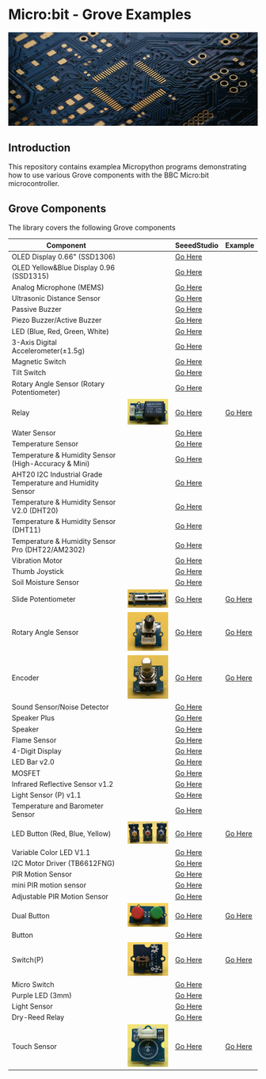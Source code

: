 # Micro:bit - Grove Examples

![Splash](splash.png)

## Introduction

This repository contains examplea Micropython programs demonstrating how to use various Grove components with the BBC Micro:bit microcontroller.

## Grove Components

The library covers the following Grove components

| Component                                                  |                                                       | SeeedStudio                                                                                                         | Example  |
| ---------------------------------------------------------- | ----------------------------------------------------- | ------------------------------------------------------------------------------------------------------------------- | -------- |
| OLED Display 0.66" (SSD1306)                               |                                                       | [Go Here](https://www.seeedstudio.com/Grove-OLED-Display-0-66-SSD1306-v1-0-p-5096.html)                             |          |
| OLED Yellow&Blue Display 0.96 (SSD1315)                    |                                                       | [Go Here](https://www.seeedstudio.com/Grove-OLED-Yellow-Blue-Display-0-96-SSD1315-V1-0-p-5010.html)                 |          | 
| Analog Microphone (MEMS)                                   |                                                       | [Go Here](https://www.seeedstudio.com/Grove-Analog-Microphone-p-4593.html)                                          |          |
| Ultrasonic Distance Sensor                                 |                                                       | [Go Here](https://www.seeedstudio.com/Grove-Ultrasonic-Distance-Sensor.html)                                        |          |
| Passive Buzzer                                             |                                                       | [Go Here](https://www.seeedstudio.com/Grove-Passive-Buzzer-p-4525.html)                                             |          |
| Piezo Buzzer/Active Buzzer                                 |                                                       | [Go Here](https://www.seeedstudio.com/Grove-Buzzer.html)                                                            |          |
| LED (Blue, Red, Green, White)                              |                                                       | [Go Here](https://www.seeedstudio.com/Grove-LED-Pack-p-4364.html)                                                   |          |
| 3-Axis Digital Accelerometer(±1.5g)                        |                                                       | [Go Here](https://www.seeedstudio.com/Grove-3-Axis-Digital-Accelerometer-1-5g.html)                                 |          |
| Magnetic Switch                                            |                                                       | [Go Here](https://www.seeedstudio.com/Grove-Magnetic-Switch.html)                                                   |          |
| Tilt Switch                                                |                                                       | [Go Here](https://www.seeedstudio.com/Grove-Tilt-Switch.html)                                                       |          |
| Rotary Angle Sensor (Rotary Potentiometer)                 |                                                       | [Go Here](https://www.seeedstudio.com/Grove-Rotary-Angle-Sensor.html)                                               |          |
| Relay                                                      | ![Relay](img/relay.png)                               | [Go Here](https://www.seeedstudio.com/Grove-Relay.html)                                                             | [Go Here](src/relay.py)                 |
| Water Sensor                                               |                                                       | [Go Here](https://www.seeedstudio.com/Grove-Water-Sensor.html)                                                      |          |
| Temperature Sensor                                         |                                                       | [Go Here](https://www.seeedstudio.com/Grove-Temperature-Sensor.html)                                                |          |
| Temperature & Humidity Sensor (High-Accuracy & Mini)       |                                                       | [Go Here](https://www.seeedstudio.com/Grove-Temperature-Humidity-Sensor-High-Accuracy-Mini.html)                    |          |
| AHT20 I2C Industrial Grade Temperature and Humidity Sensor |                                                       | [Go Here](https://www.seeedstudio.com/Grove-AHT20-I2C-Industrial-grade-temperature-and-humidity-sensor-p-4497.html) |          |
| Temperature & Humidity Sensor V2.0 (DHT20)                 |                                                       | [Go Here](https://www.seeedstudio.com/Grove-Temperature-Humidity-Sensor-V2-0-DHT20-p-4967.html)                     |          |
| Temperature & Humidity Sensor (DHT11)                      |                                                       | [Go Here](https://www.seeedstudio.com/Grove-Temperature-Humidity-Sensor-DHT11.html)                                 |          |
| Temperature & Humidity Sensor Pro (DHT22/AM2302)           |                                                       | [Go Here](https://www.seeedstudio.com/Grove-Temperature-Humidity-Sensor-Pro-AM2302-DHT22.html)                      |          |
| Vibration Motor                                            |                                                       | [Go Here](https://www.seeedstudio.com/Grove-Vibration-Motor.html)                                                   |          |
| Thumb Joystick                                             |                                                       | [Go Here](https://www.seeedstudio.com/Grove-Thumb-Joystick.html)                                                    |          |
| Soil Moisture Sensor                                       |                                                       | [Go Here](https://www.seeedstudio.com/Grove-Moisture-Sensor.html)                                                   |          |
| Slide Potentiometer                                        | ![Slide Potentiometer](img/sliding-potentiometer.png) | [Go Here](https://www.seeedstudio.com/Grove-Slide-Potentiometer.html)                                               | [Go Here](src/sliding_potentiometer.py) |
| Rotary Angle Sensor                                        | ![Rotary Angle Sensor](img/rotary-angle-sensor.png)   | [Go Here](https://www.seeedstudio.com/Grove-Rotary-Angle-Sensor-P.html)                                             | [Go Here](src/rotary-angle-sensor.py)   |
| Encoder                                                    | ![Relay](img/encoder.png)                             | [Go Here](https://www.seeedstudio.com/Grove-Encoder.html)                                                           | [Go Here](src/encoder.py)               |
| Sound Sensor/Noise Detector                                |                                                       | [Go Here](https://www.seeedstudio.com/Grove-Loudness-Sensor.html)                                                   |          |
| Speaker Plus                                               |                                                       | [Go Here](https://www.seeedstudio.com/Grove-Speaker-Plus-p-4592.html)                                               |          |
| Speaker                                                    |                                                       | [Go Here](https://www.seeedstudio.com/Grove-Speaker-p-1445.html)                                                    |          |
| Flame Sensor                                               |                                                       | [Go Here](https://www.seeedstudio.com/Grove-Flame-Sensor.html)                                                      |          |
| 4-Digit Display                                            |                                                       | [Go Here](https://www.seeedstudio.com/Grove-4-Digit-Display.html)                                                   |          |
| LED Bar v2.0                                               |                                                       | [Go Here](https://www.seeedstudio.com/Grove-LED-Bar-v2-0.html)                                                      |          |
| MOSFET                                                     |                                                       | [Go Here](https://www.seeedstudio.com/Grove-MOSFET.html)                                                            |          |
| Infrared Reflective Sensor v1.2                            |                                                       | [Go Here](https://www.seeedstudio.com/Grove-Infrared-Reflective-Sensor-v1-2.html)                                   |          |
| Light Sensor (P) v1.1                                      |                                                       | [Go Here](https://www.seeedstudio.com/Grove-Light-Sensor-P-v1-1.html)                                               |          |
| Temperature and Barometer Sensor                           |                                                       | [Go Here](https://www.seeedstudio.com/Grove-Barometer-Sensor-BMP280.html)                                           |          |
| LED Button (Red, Blue, Yellow)                             | ![Slide Potentiometer](img/led-button.png)            | [Go Here](https://www.seeedstudio.com/Grove-Red-LED-Button.html)                                                    | [Go Here](src/dual-button.py)           |
| Variable Color LED V1.1                                    |                                                       | [Go Here](https://www.seeedstudio.com/Grove-Variable-Color-LED-V1-1.html)                                           |          |
| I2C Motor Driver (TB6612FNG)                               |                                                       | [Go Here](https://www.seeedstudio.com/Grove-I2C-Motor-Driver-TB6612FNG-p-3220.html)                                 |          |
| PIR Motion Sensor                                          |                                                       | [Go Here](https://www.seeedstudio.com/Grove-PIR-Motion-Sensor.html)                                                 |          |
| mini PIR motion sensor                                     |                                                       | [Go Here](https://www.seeedstudio.com/Grove-mini-PIR-motion-sensor-p-2930.html)                                     |          |
| Adjustable PIR Motion Sensor                               |                                                       | [Go Here](https://www.seeedstudio.com/Grove-Adjustable-PIR-Motion-Sensor.html)                                      |          |
| Dual Button                                                | ![Dual Button](img/dual-button.png)                   | [Go Here](https://www.seeedstudio.com/Grove-Dual-Button-p-4529.html)                                                | [Go Here](src/dual-button.py)           |
| Button                                                     |                                                       | [Go Here](https://www.seeedstudio.com/buttons-c-928/Grove-Button.html)                                              |          |
| Switch(P)                                                  | ![Switch-P](img/switch-p.png)                         | [Go Here](https://www.seeedstudio.com/Grove-Switch-P.html)                                                          | [Go Here](src/switch-p.py)              |
| Micro Switch                                               |                                                       | [Go Here](https://www.seeedstudio.com/Grove-Micro-Switch.html)                                                      |          |
| Purple LED (3mm)                                           |                                                       | [Go Here](https://www.seeedstudio.com/Grove-Purple-LED-3mm.html)                                                    |          |
| Light Sensor                                               |                                                       | [Go Here](https://www.seeedstudio.com/Grove-Light-Sensor-p-746.html)                                                |          |
| Dry-Reed Relay                                             |                                                       | [Go Here](https://www.seeedstudio.com/Grove-Dry-Reed-Relay.html)                                                    |          |
| Touch Sensor                                               | ![Touch Sensor](img/touch.png)                        | [Go Here](https://www.seeedstudio.com/Grove-Touch-Sensor.html)                                                      | [Go Here](src/touch.py)                 |


